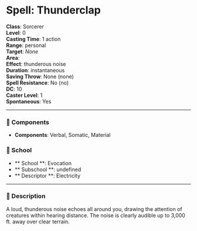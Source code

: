
# Spell: Thunderclap
**Class**: Sorcerer  
**Level**: 0  
**Casting Time**: 1 action  
**Range**: personal  
**Target**: _None_  
**Area**:   
**Effect**: thunderous noise  
**Duration**: instantaneous  
**Saving Throw**: None (none)  
**Spell Resistance**: No (no)  
**DC**: 10  
**Caster Level**: 1  
**Spontaneous**: Yes

---

### 🔮 Components
- **Components**: Verbal, Somatic, Material

### 🏫 School
- ** School **: Evocation
- ** Subschool **: undefined
- ** Descriptor **: Electricity
---

### 📜 Description
A loud, thunderous noise echoes all around you, drawing the attention of creatures within hearing distance. The noise is clearly audible up to 3,000 ft. away over clear terrain.
